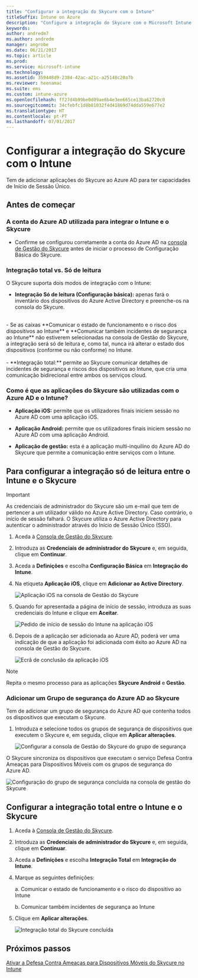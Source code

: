 ```yaml
---
title: "Configurar a integração do Skycure com o Intune"
titleSuffix: Intune on Azure
description: "Configure a integração do Skycure com o Microsoft Intune."
keywords: 
author: andredm7
ms.author: andredm
manager: angrobe
ms.date: 06/21/2017
ms.topic: article
ms.prod: 
ms.service: microsoft-intune
ms.technology: 
ms.assetid: 359448d9-2384-42ac-a21c-a25148c20a7b
ms.reviewer: heenamac
ms.suite: ems
ms.custom: intune-azure
ms.openlocfilehash: ff27d4b99be0d09ae6b4e3ee665ce13ba62720c0
ms.sourcegitcommit: 34cfebfc1d8b81032f4d41869d74dda559e677e2
ms.translationtype: HT
ms.contentlocale: pt-PT
ms.lasthandoff: 07/01/2017
---
```

# <a name="set-up-the-skycure-integration-with-intune"></a>Configurar a integração do Skycure com o Intune

Tem de adicionar aplicações do Skycure ao Azure AD para ter capacidades de Início de Sessão Único.

## <a name="before-you-begin"></a>Antes de começar

### <a name="azure-ad-account-used-to-integrate-intune-and-skycure"></a>A conta do Azure AD utilizada para integrar o Intune e o Skycure

-   Confirme se configurou corretamente a conta do Azure AD na [consola de Gestão do Skycure](https://aad.skycure.com) antes de iniciar o processo de Configuração Básica do Skycure.

### <a name="full-integration-vs-read-only"></a>Integração total vs. Só de leitura

O Skycure suporta dois modos de integração com o Intune:

-   **Integração Só de leitura (Configuração básica):** apenas fará o inventário dos dispositivos do Azure Active Directory e preenche-os na consola do Skycure.
<br>
    -   Se as caixas **Comunicar o estado de funcionamento e o risco dos dispositivos ao Intune** e **Comunicar também incidentes de segurança ao Intune** não estiverem selecionadas na consola de Gestão do Skycure, a integração será só de leitura e, como tal, nunca irá alterar o estado dos dispositivos (conforme ou não conforme) no Intune.
<br></br>
-   **Integração total:** permite ao Skycure comunicar detalhes de incidentes de segurança e riscos dos dispositivos ao Intune, que cria uma comunicação bidirecional entre ambos os serviços cloud.

### <a name="how-the-skycure-apps-are-used-with-azure-ad-and-intune"></a>Como é que as aplicações do Skycure são utilizadas com o Azure AD e o Intune?

-   **Aplicação iOS:** permite que os utilizadores finais iniciem sessão no Azure AD com uma aplicação iOS.

-   **Aplicação Android:** permite que os utilizadores finais iniciem sessão no Azure AD com uma aplicação Android.

-   **Aplicação de gestão:** esta é a aplicação multi-inquilino do Azure AD do Skycure que permite a comunicação entre serviços com o Intune.

## <a name="to-set-up-the-read-only-integration-between-intune-and-skycure"></a>Para configurar a integração só de leitura entre o Intune e o Skycure

> [!IMPORTANT]
> As credenciais de administrador do Skycure são um e-mail que tem de pertencer a um utilizador válido no Azure Active Directory. Caso contrário, o início de sessão falhará. O Skycure utiliza o Azure Active Directory para autenticar o administrador através do Início de Sessão Único (SSO).

1.  Aceda à [Consola de Gestão do Skycure](https://aad.skycure.com).

2.  Introduza as **Credenciais de administrador do Skycure** e, em seguida, clique em **Continuar**.

3.  Aceda a **Definições** e escolha **Configuração Básica** em **Integração do Intune**.

4.  Na etiqueta **Aplicação iOS**, clique em **Adicionar ao Active Directory**.

    ![Aplicação iOS na consola de Gestão do Skycure](./media/skycure-setup-1.png)

5.  Quando for apresentada a página de início de sessão, introduza as suas credenciais do Intune e clique em **Aceitar**.

    ![Pedido de início de sessão do Intune na aplicação iOS](./media/skycure-setup-2.png)

6.  Depois de a aplicação ser adicionada ao Azure AD, poderá ver uma indicação de que a aplicação foi adicionada com êxito ao Azure AD na consola de Gestão do Skycure.

    ![Ecrã de conclusão da aplicação iOS](./media/skycure-setup-3.png)

> [!NOTE]
> Repita o mesmo processo para as aplicações **Skycure Android** e **Gestão**.

### <a name="add-an-azure-ad-security-group-into-skycure"></a>Adicionar um Grupo de segurança do Azure AD ao Skycure

Tem de adicionar um grupo de segurança do Azure AD que contenha todos os dispositivos que executam o Skycure.

1.  Introduza e selecione todos os grupos de segurança de dispositivos que executem o Skycure e, em seguida, clique em **Aplicar alterações**.

    ![Configurar a consola de Gestão do Skycure do grupo de segurança](./media/skycure-setup-4.png)

O Skycure sincroniza os dispositivos que executam o serviço Defesa Contra Ameaças para Dispositivos Móveis com os grupos de segurança do Azure AD.

![Configuração do grupo de segurança concluída na consola de gestão do Skycure](./media/skycure-setup-5.png)

## <a name="set-up-the-full-integration-between-intune-and-skycure"></a>Configurar a integração total entre o Intune e o Skycure

1.  Aceda à [Consola de Gestão do Skycure](https://aad.skycure.com).

2.  Introduza as **Credenciais de administrador do Skycure** e, em seguida, clique em **Continuar**.

3.  Aceda a **Definições** e escolha **Integração Total** em **Integração do Intune**.

4.  Marque as seguintes definições:

    a.  Comunicar o estado de funcionamento e o risco do dispositivo ao Intune

    b.  Comunicar também incidentes de segurança ao Intune

5.  Clique em **Aplicar alterações**.

    ![Integração total do Skycure concluída](./media/skycure-setup-6.png)

## <a name="next-steps"></a>Próximos passos

[Ativar a Defesa Contra Ameaças para Dispositivos Móveis do Skycure no Intune](mtd-connector-enable.md)
